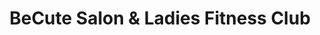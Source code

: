 ---
title: "BeCute Salon & Ladies Fitness Club"
url: /karachi/becute-salon-and-ladies-fitness-club/
shop: beauty
---
